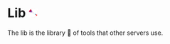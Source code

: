 # Lib <img src="../command/frontend/res/logo.png" alt="logo" width="20"/> 

The lib is the library 📖 of tools that other servers use.